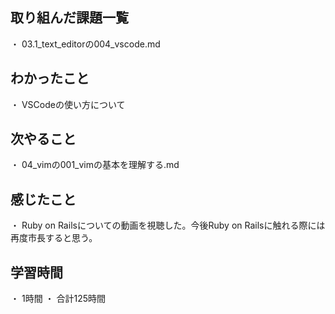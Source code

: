 ## 取り組んだ課題一覧
・ 03.1_text_editorの004_vscode.md
## わかったこと
・ VSCodeの使い方について
## 次やること
・ 04_vimの001_vimの基本を理解する.md
## 感じたこと
・ Ruby on Railsについての動画を視聴した。今後Ruby on Railsに触れる際には再度市長すると思う。
## 学習時間
・ 1時間
・ 合計125時間
